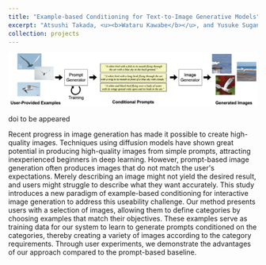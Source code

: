 ```yaml
---
title: "Example-based Conditioning for Text-to-Image Generative Models"
excerpt: "Atsushi Takada, <u><b>Wataru Kawabe</b></u>, and Yusuke Sugano<br/>IEEE Access, 2024<br/>doi to be appeared<br/><img src='/images/site-logo.png' width=600>"
collection: projects
---
```


<img src='/images/projects-6.png'>

doi to be appeared

Recent progress in image generation has made it possible to create high-quality images. Techniques using diffusion models have shown great potential in producing high-quality images from simple prompts, attracting inexperienced beginners in deep learning. However, prompt-based image generation often produces images that do not match the user's expectations. Merely describing an image might not yield the desired result, and users might struggle to describe what they want accurately. This study introduces a new paradigm of example-based conditioning for interactive image generation to address this useability challenge. Our method presents users with a selection of images, allowing them to define categories by choosing examples that match their objectives. These examples serve as training data for our system to learn to generate prompts conditioned on the categories, thereby creating a variety of images according to the category requirements. Through user experiments, we demonstrate the advantages of our approach compared to the prompt-based baseline.
